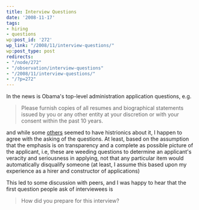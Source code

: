 ```yaml
---
title: Interview Questions
date: '2008-11-17'
tags:
- hiring
- questions
wp:post_id: '272'
wp_link: "/2008/11/interview-questions/"
wp:post_type: post
redirects:
- "/node/272"
- "/observation/interview-questions"
- "/2008/11/interview-questions/"
- "/?p=272"
---
```


In the news is Obama's top-level administration application questions, e.g.

> Please furnish copies of all resumes and biographical statements issued by you or any other entity at your discretion or with your consent within the past 10 years.

and while some [others](http://www.stlrecruiting.com/2008/11/obama-adminstra.html) seemed to have histrionics about it, I happen to agree with the asking of the questions. At least, based on the assumption that the emphasis is on transparency and a complete as possible picture of the applicant, i.e, these are weeding questions to determine an applicant's veracity and seriousness in applying, not that any particular item would automatically disqualify someone (at least, I assume this based upon my experience as a hirer and constructor of applications)

This led to some discussion with peers, and I was happy to hear that the first question people ask of interviewees is

> How did you prepare for this interview?
